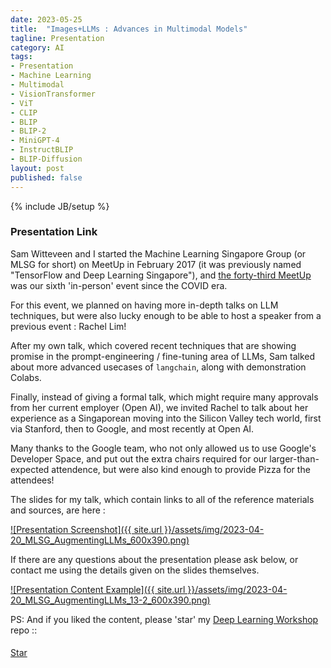 ```yaml
---
date: 2023-05-25
title:  "Images+LLMs : Advances in Multimodal Models"
tagline: Presentation
category: AI
tags:
- Presentation
- Machine Learning
- Multimodal
- VisionTransformer
- ViT
- CLIP
- BLIP
- BLIP-2
- MiniGPT-4
- InstructBLIP
- BLIP-Diffusion
layout: post
published: false
---
```

{% include JB/setup %}


### Presentation Link

Sam Witteveen and I started the Machine Learning Singapore Group (or MLSG for short) 
on MeetUp in February 2017 (it was previously named "TensorFlow and Deep Learning Singapore"),
and [the forty-third MeetUp](https://www.meetup.com/machine-learning-singapore/events/293568384/) 
was our sixth 'in-person' event since the COVID era.

For this event, we planned on having more in-depth talks on LLM techniques, but
were also lucky enough to be able to host a speaker from a previous event : Rachel Lim!

After my own talk, which covered recent techniques that are showing promise in the prompt-engineering / fine-tuning area of LLMs,
Sam talked about more advanced usecases of `langchain`, along with demonstration Colabs.

Finally, instead of giving a formal talk, which might require many approvals from her current employer (Open AI),
we invited Rachel to talk about her experience as a Singaporean moving into the Silicon Valley tech world,
first via Stanford, then to Google, and most recently at Open AI.

Many thanks to the Google team, who not only allowed us to use Google's Developer Space, 
and put out the extra chairs required for our larger-than-expected attendence,
but were also kind enough to provide Pizza for the attendees!


<!--
TODO : There's a [video of me doing the talk on YouTube](https://youtu.be/hVk7Py1c24Q) (this is a slightly longer version than the one at the MeetUp,
likely due to more asides, etc).  Please Like and Subscribe! 
!-->

The slides for my talk, which contain links to all of the reference materials and sources, are here :

<a href="https://redcatlabs.com/2023-04-20_MLSG_AugmentingLLMs/#/AugmentingLLMs-talk" target="_blank">
![Presentation Screenshot]({{ site.url }}/assets/img/2023-04-20_MLSG_AugmentingLLMs_600x390.png)
</a>

If there are any questions about the presentation please ask below, 
or contact me using the details given on the slides themselves.

<a href="https://redcatlabs.com/2023-04-20_MLSG_AugmentingLLMs/#/13/2" target="_blank">
![Presentation Content Example]({{ site.url }}/assets/img/2023-04-20_MLSG_AugmentingLLMs_13-2_600x390.png)
</a>


PS:  And if you liked the content, please 'star' my <a href="https://github.com/mdda/deep-learning-workshop" target="_blank">Deep Learning Workshop</a> repo ::
<!-- From :: https://buttons.github.io/ -->
<!-- Place this tag where you want the button to render. -->
<span style="position:relative;top:5px;">
<a aria-label="Star mdda/deep-learning-workshop on GitHub" data-count-aria-label="# stargazers on GitHub" data-count-api="/repos/mdda/deep-learning-workshop#stargazers_count" data-count-href="/mdda/deep-learning-workshop/stargazers" data-icon="octicon-star" href="https://github.com/mdda/deep-learning-workshop" class="github-button">Star</a>
<!-- Place this tag right after the last button or just before your close body tag. -->
<script async defer id="github-bjs" src="https://buttons.github.io/buttons.js"></script>
</span>

